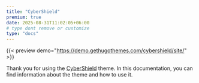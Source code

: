 ```yaml
---
title: "CyberShield"
premium: true
date: 2025-08-31T11:02:05+06:00
# type dont remove or customize
type: "docs"
---
```


{{< preview demo="https://demo.gethugothemes.com/cybershield/site/" >}}

Thank you for using the [CyberShield](https://gethugothemes.com/products/cybershield/) theme. In this documentation, you can find information about the theme and how to use it.
